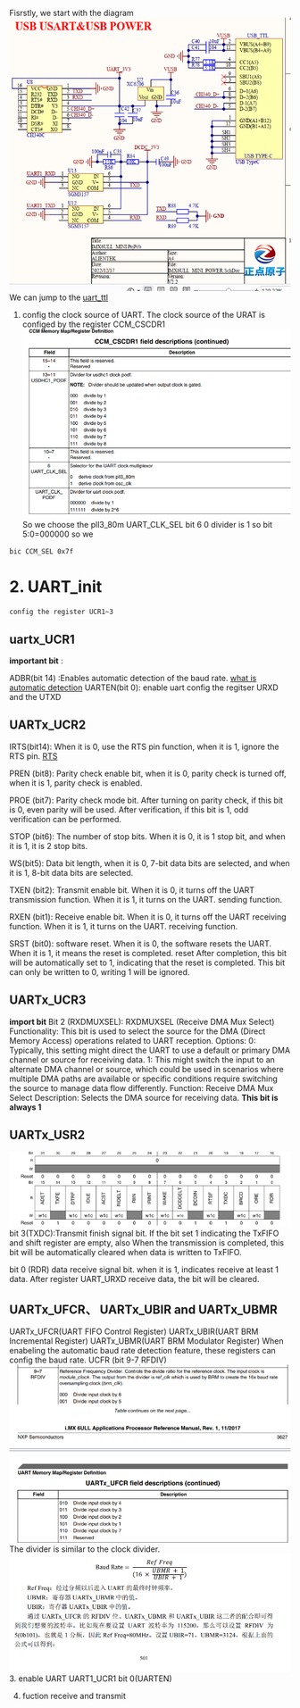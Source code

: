 Fisrstly, we start with the diagram
![alt text](image-39.png)
We can jump to the 
[uart_ttl](material/uart_ttl.md)
1. config the clock source of UART.
The clock source of the URAT is configed by the register CCM_CSCDR1 ![alt text](image-37.png)
So we choose the pll3_80m 
UART_CLK_SEL bit 6 0
divider is 1 so bit 5:0=000000
so we 
```
bic CCM_SEL 0x7f
```

# 2. UART_init
    config the register UCR1~3
## uartx_UCR1
**important bit** :

ADBR(bit 14) :Enables automatic detection of the baud rate.
[what is automatic detection](material/autobund.md)
UARTEN(bit 0): enable uart
    config the regitser URXD and the UTXD


## UARTx_UCR2
IRTS(bit14): When it is 0, use the RTS pin function, when it is 1, ignore the RTS pin.
[RTS](material/RTS.md)

PREN (bit8): Parity check enable bit, when it is 0, parity check is turned off, when it is 1, parity check is enabled.

PROE (bit7): Parity check mode bit. After turning on parity check, if this bit is 0, even parity will be used.
After verification, if this bit is 1, odd verification can be performed.

STOP (bit6): The number of stop bits. When it is 0, it is 1 stop bit, and when it is 1, it is 2 stop bits.

WS(bit5): Data bit length, when it is 0, 7-bit data bits are selected, and when it is 1, 8-bit data bits are selected.

TXEN (bit2): Transmit enable bit. When it is 0, it turns off the UART transmission function. When it is 1, it turns on the UART.
sending function.

RXEN (bit1): Receive enable bit. When it is 0, it turns off the UART receiving function. When it is 1, it turns on the UART.
receiving function.

SRST (bit0): software reset. When it is 0, the software resets the UART. When it is 1, it means the reset is completed. reset
After completion, this bit will be automatically set to 1, indicating that the reset is completed. This bit can only be written to 0, writing 1 will be ignored.


## UARTx_UCR3


**import bit**
Bit 2 (RXDMUXSEL):
RXDMUXSEL (Receive DMA Mux Select)
Functionality: This bit is used to select the source for the DMA (Direct Memory Access) operations related to UART reception.
Options:
0: Typically, this setting might direct the UART to use a default or primary DMA channel or source for receiving data.
1: This might switch the input to an alternate DMA channel or source, which could be used in scenarios where multiple DMA paths are available or specific conditions require switching the source to manage data flow differently.
Function: Receive DMA Mux Select
Description: Selects the DMA source for receiving data.
**This bit is always 1**
## UARTx_USR2
![alt text](image-38.png)
bit 3(TXDC):Transmit finish signal bit.
If the bit set 1 indicating the TxFIFO and shift register are empty, also When the transmission is completed, this bit will be automatically cleared when data is written to TxFIFO.

bit 0 (RDR) data receive signal bit.
when it is 1, indicates receive at least 1 data.
After register UART_URXD receive data, the bit will be cleared.


## UARTx_UFCR、 UARTx_UBIR and  UARTx_UBMR
UARTx_UFCR(UART FIFO Control Register) 
UARTx_UBIR(UART BRM Incremental Register)
UARTx_UBMR(UART BRM Modulator Register)
When enabeling the automatic baud rate detection feature, these registers can config the baud rate.
UCFR (bit 9-7 RFDIV)
![alt text](image-30.png)
The divider is similar to the clock divider.
![alt text](image-33.png)
3.  enable UART
UART1_UCR1 bit 0(UARTEN)

4. fuction receive and transmit 


